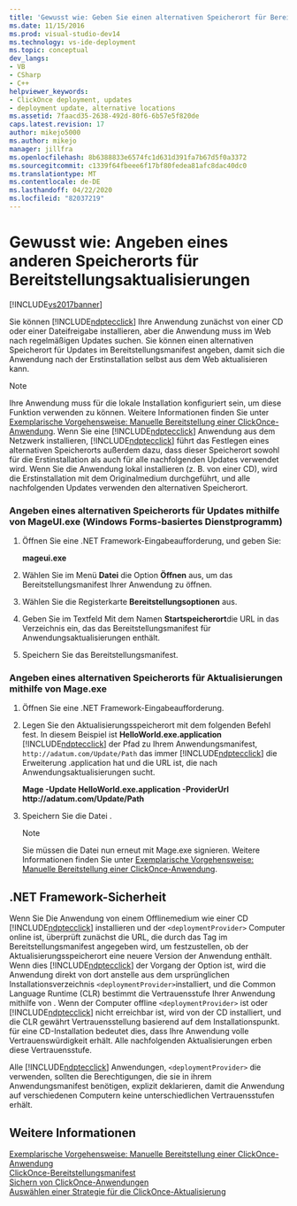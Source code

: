 ```yaml
---
title: 'Gewusst wie: Geben Sie einen alternativen Speicherort für Bereitstellungsupdates an | Microsoft Docs'
ms.date: 11/15/2016
ms.prod: visual-studio-dev14
ms.technology: vs-ide-deployment
ms.topic: conceptual
dev_langs:
- VB
- CSharp
- C++
helpviewer_keywords:
- ClickOnce deployment, updates
- deployment update, alternative locations
ms.assetid: 7faacd35-2638-492d-80f6-6b57e5f820de
caps.latest.revision: 17
author: mikejo5000
ms.author: mikejo
manager: jillfra
ms.openlocfilehash: 8b6388833e6574fc1d631d391fa7b67d5f0a3372
ms.sourcegitcommit: c1339f64fbeee6f17bf80fedea81afc8dac40dc0
ms.translationtype: MT
ms.contentlocale: de-DE
ms.lasthandoff: 04/22/2020
ms.locfileid: "82037219"
---
```

# <a name="how-to-specify-an-alternate-location-for-deployment-updates"></a>Gewusst wie: Angeben eines anderen Speicherorts für Bereitstellungsaktualisierungen
[!INCLUDE[vs2017banner](../includes/vs2017banner.md)]

Sie können [!INCLUDE[ndptecclick](../includes/ndptecclick-md.md)] Ihre Anwendung zunächst von einer CD oder einer Dateifreigabe installieren, aber die Anwendung muss im Web nach regelmäßigen Updates suchen. Sie können einen alternativen Speicherort für Updates im Bereitstellungsmanifest angeben, damit sich die Anwendung nach der Erstinstallation selbst aus dem Web aktualisieren kann.  
  
> [!NOTE]
> Ihre Anwendung muss für die lokale Installation konfiguriert sein, um diese Funktion verwenden zu können. Weitere Informationen finden Sie unter [Exemplarische Vorgehensweise: Manuelle Bereitstellung einer ClickOnce-Anwendung](../deployment/walkthrough-manually-deploying-a-clickonce-application.md). Wenn Sie eine [!INCLUDE[ndptecclick](../includes/ndptecclick-md.md)] Anwendung aus dem Netzwerk installieren, [!INCLUDE[ndptecclick](../includes/ndptecclick-md.md)] führt das Festlegen eines alternativen Speicherorts außerdem dazu, dass dieser Speicherort sowohl für die Erstinstallation als auch für alle nachfolgenden Updates verwendet wird. Wenn Sie die Anwendung lokal installieren (z. B. von einer CD), wird die Erstinstallation mit dem Originalmedium durchgeführt, und alle nachfolgenden Updates verwenden den alternativen Speicherort.  
  
### <a name="specifying-an-alternate-location-for-updates-by-using-mageuiexe-windows-forms-based-utility"></a>Angeben eines alternativen Speicherorts für Updates mithilfe von MageUI.exe (Windows Forms-basiertes Dienstprogramm)  
  
1. Öffnen Sie eine .NET Framework-Eingabeaufforderung, und geben Sie:  
  
     **mageui.exe**  
  
2. Wählen Sie im Menü **Datei** die Option **Öffnen** aus, um das Bereitstellungsmanifest Ihrer Anwendung zu öffnen.  
  
3. Wählen Sie die Registerkarte **Bereitstellungsoptionen** aus.  
  
4. Geben Sie im Textfeld Mit dem Namen **Startspeicherort**die URL in das Verzeichnis ein, das das Bereitstellungsmanifest für Anwendungsaktualisierungen enthält.  
  
5. Speichern Sie das Bereitstellungsmanifest.  
  
### <a name="specifying-an-alternate-location-for-updates-by-using-mageexe"></a>Angeben eines alternativen Speicherorts für Aktualisierungen mithilfe von Mage.exe  
  
1. Öffnen Sie eine .NET Framework-Eingabeaufforderung.  
  
2. Legen Sie den Aktualisierungsspeicherort mit dem folgenden Befehl fest. In diesem Beispiel ist **HelloWorld.exe.application** [!INCLUDE[ndptecclick](../includes/ndptecclick-md.md)] der Pfad zu Ihrem Anwendungsmanifest, `http://adatum.com/Update/Path` das immer [!INCLUDE[ndptecclick](../includes/ndptecclick-md.md)] die Erweiterung .application hat und die URL ist, die nach Anwendungsaktualisierungen sucht.  
  
     **Mage -Update HelloWorld.exe.application -ProviderUrl http:\//adatum.com/Update/Path**  
  
3. Speichern Sie die Datei .  
  
    > [!NOTE]
    > Sie müssen die Datei nun erneut mit Mage.exe signieren. Weitere Informationen finden Sie unter [Exemplarische Vorgehensweise: Manuelle Bereitstellung einer ClickOnce-Anwendung](../deployment/walkthrough-manually-deploying-a-clickonce-application.md).  
  
## <a name="net-framework-security"></a>.NET Framework-Sicherheit  
 Wenn Sie Die Anwendung von einem Offlinemedium wie einer CD [!INCLUDE[ndptecclick](../includes/ndptecclick-md.md)] installieren und der `<deploymentProvider>` Computer online ist, überprüft zunächst die URL, die durch das Tag im Bereitstellungsmanifest angegeben wird, um festzustellen, ob der Aktualisierungsspeicherort eine neuere Version der Anwendung enthält. Wenn dies [!INCLUDE[ndptecclick](../includes/ndptecclick-md.md)] der Vorgang der Option ist, wird die Anwendung direkt von dort anstelle aus dem ursprünglichen Installationsverzeichnis `<deploymentProvider>`installiert, und die Common Language Runtime (CLR) bestimmt die Vertrauensstufe Ihrer Anwendung mithilfe von . Wenn der Computer offline `<deploymentProvider>` ist oder [!INCLUDE[ndptecclick](../includes/ndptecclick-md.md)] nicht erreichbar ist, wird von der CD installiert, und die CLR gewährt Vertrauensstellung basierend auf dem Installationspunkt. für eine CD-Installation bedeutet dies, dass Ihre Anwendung volle Vertrauenswürdigkeit erhält. Alle nachfolgenden Aktualisierungen erben diese Vertrauensstufe.  
  
 Alle [!INCLUDE[ndptecclick](../includes/ndptecclick-md.md)] Anwendungen, `<deploymentProvider>` die verwenden, sollten die Berechtigungen, die sie in ihrem Anwendungsmanifest benötigen, explizit deklarieren, damit die Anwendung auf verschiedenen Computern keine unterschiedlichen Vertrauensstufen erhält.  
  
## <a name="see-also"></a>Weitere Informationen  
 [Exemplarische Vorgehensweise: Manuelle Bereitstellung einer ClickOnce-Anwendung](../deployment/walkthrough-manually-deploying-a-clickonce-application.md)   
 [ClickOnce-Bereitstellungsmanifest](../deployment/clickonce-deployment-manifest.md)   
 [Sichern von ClickOnce-Anwendungen](../deployment/securing-clickonce-applications.md)   
 [Auswählen einer Strategie für die ClickOnce-Aktualisierung](../deployment/choosing-a-clickonce-update-strategy.md)
